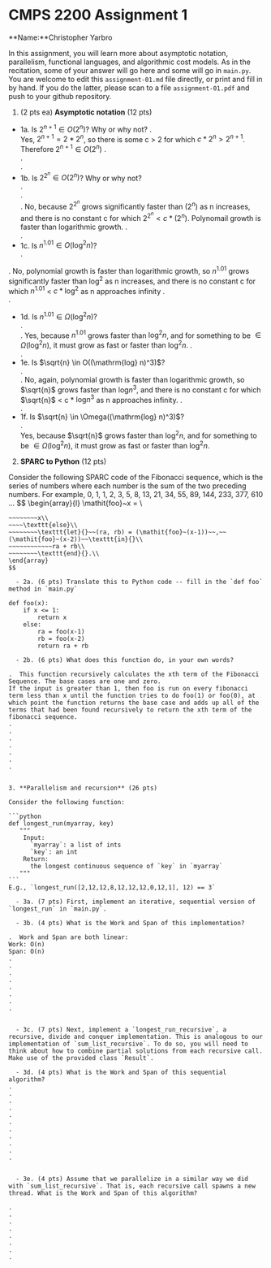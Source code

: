 

# CMPS 2200 Assignment 1

**Name:**Christopher Yarbro


In this assignment, you will learn more about asymptotic notation, parallelism, functional languages, and algorithmic cost models. As in the recitation, some of your answer will go here and some will go in `main.py`. You are welcome to edit this `assignment-01.md` file directly, or print and fill in by hand. If you do the latter, please scan to a file `assignment-01.pdf` and push to your github repository. 
  
  

1. (2 pts ea) **Asymptotic notation** (12 pts)

  - 1a. Is $2^{n+1} \in O(2^n)$? Why or why not? 
.  
Yes, $2^{n+1} = 2 * 2^{n}$, so there is some c > 2 for which $c * 2^{n} > 2^{n + 1}$. Therefore $2^{n+1} \in O(2^n)$
.  
.  
. 
  - 1b. Is $2^{2^n} \in O(2^n)$? Why or why not?     
.  
.  
.  No, because $2^{2^n}$ grows significantly faster than $(2^n)$ as n increases, and there is no constant c for which $2^{2^n} < c * (2^n)$.
Polynomail growth is faster than logarithmic growth.
.  
.  
  - 1c. Is $n^{1.01} \in O(\mathrm{log}^2 n)$?    
.  

.  No, polynomial growth is faster than logarithmic growth, so $n^{1.01}$ grows significantly faster than $\mathrm{log}^2$ as n increases, and there is no constant c for which $n^{1.01}$ < $c * \mathrm{log}^2$ as n approaches infinity
.  
.  

  - 1d. Is $n^{1.01} \in \Omega(\mathrm{log}^2 n)$?  
.  
.  Yes, because $n^{1.01}$ grows faster than $\mathrm{log}^2 n$, and for something to be $\in \Omega(\mathrm{log}^2 n)$, it must grow as fast or faster than $\mathrm{log}^2 n$.
.  
.  
  - 1e. Is $\sqrt{n} \in O((\mathrm{log} n)^3)$?  
.  
.  No, again, polynomial growth is faster than logarithmic growth, so $\sqrt{n}$ grows faster than $\mathrm{log} n^3$, and there is no constant c for which $\sqrt{n}$ < c * $\mathrm{log} n^3$ as n approaches infinity. 
.  
.  
  - 1f. Is $\sqrt{n} \in \Omega((\mathrm{log} n)^3)$?  
.  
Yes, because $\sqrt{n}$ grows faster than $\mathrm{log}^2 n$, and for something to be $\in \Omega(\mathrm{log}^2 n)$, it must grow as fast or faster than $\mathrm{log}^2 n$.

2. **SPARC to Python** (12 pts)

Consider the following SPARC code of the Fibonacci sequence, which is the series of numbers where each number is the sum of the two preceding numbers. For example, 0, 1, 1, 2, 3, 5, 8, 13, 21, 34, 55, 89, 144, 233, 377, 610 ... 
$$
\begin{array}{l}
\mathit{foo}~x =   \\
~~~~\texttt{if}{}~~x \le 1~~\texttt{then}{}\\
~~~~~~~~x\\   
~~~~\texttt{else}\\
~~~~~~~~\texttt{let}{}~~(ra, rb) = (\mathit{foo}~(x-1))~~,~~(\mathit{foo}~(x-2))~~\texttt{in}{}\\  
~~~~~~~~~~~~ra + rb\\  
~~~~~~~~\texttt{end}{}.\\
\end{array}
$$ 

  - 2a. (6 pts) Translate this to Python code -- fill in the `def foo` method in `main.py`
 
def foo(x):
    if x <= 1:
        return x
    else:
        ra = foo(x-1)
        rb = foo(x-2)
        return ra + rb

  - 2b. (6 pts) What does this function do, in your own words?  

.  This function recursively calculates the xth term of the Fibonacci Sequence. The base cases are one and zero. 
If the input is greater than 1, then foo is run on every fibonacci term less than x until the function tries to do foo(1) or foo(0), at 
which point the function returns the base case and adds up all of the terms that had been found recursively to return the xth term of the fibonacci sequence.
.  
.  
.  
.  
.  
.  
.  
  

3. **Parallelism and recursion** (26 pts)

Consider the following function:  

```python
def longest_run(myarray, key)
   """
    Input:
      `myarray`: a list of ints
      `key`: an int
    Return:
      the longest continuous sequence of `key` in `myarray`
   """
```
E.g., `longest_run([2,12,12,8,12,12,12,0,12,1], 12) == 3`  
 
  - 3a. (7 pts) First, implement an iterative, sequential version of `longest_run` in `main.py`.  

  - 3b. (4 pts) What is the Work and Span of this implementation?  

.  Work and Span are both linear:
Work: O(n)
Span: O(n)
.  
.  
.  
.  
.  
.  
.  
.  


  - 3c. (7 pts) Next, implement a `longest_run_recursive`, a recursive, divide and conquer implementation. This is analogous to our implementation of `sum_list_recursive`. To do so, you will need to think about how to combine partial solutions from each recursive call. Make use of the provided class `Result`.   

  - 3d. (4 pts) What is the Work and Span of this sequential algorithm?  
.  
.  
.  
.  
.  
.  
.  
.  
.  
.  
.  


  - 3e. (4 pts) Assume that we parallelize in a similar way we did with `sum_list_recursive`. That is, each recursive call spawns a new thread. What is the Work and Span of this algorithm?  

.  
.  
.  
.  
.  
.  
.  
.  

